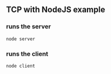 ## TCP with NodeJS example

### runs the server

```
node server
```

### runs the client

```
node client
```